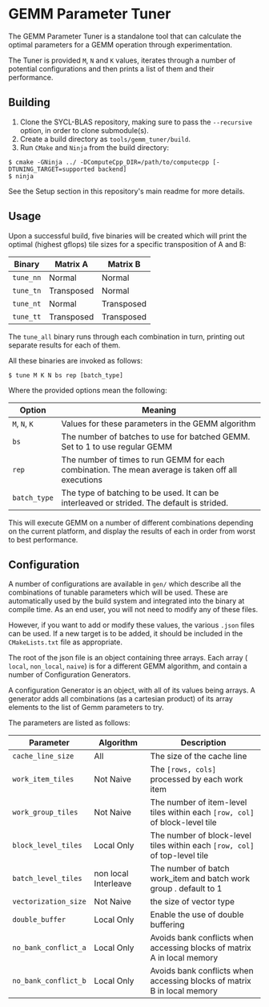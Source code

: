 GEMM Parameter Tuner
====================

The GEMM Parameter Tuner is a standalone tool that can calculate the optimal
parameters for a GEMM operation through experimentation.

The Tuner is provided `M`, `N` and `K` values, iterates through a number of
potential configurations and then prints a list of them and their performance.

Building
--------

1. Clone the SYCL-BLAS repository, making sure to pass the `--recursive` option, in order to clone submodule(s).
2. Create a build directory as `tools/gemm_tuner/build`.
3. Run `CMake` and `Ninja` from the build directory:

```
$ cmake -GNinja ../ -DComputeCpp_DIR=/path/to/computecpp [-DTUNING_TARGET=supported backend]
$ ninja
```

See the Setup section in this repository's main readme for more details.

Usage
-----

Upon a successful build, five binaries will be created which will print the
optimal (highest gflops) tile sizes for a specific transposition of A and B:

| Binary    | Matrix A   | Matrix B   |
|-----------|------------|------------|
| `tune_nn` | Normal     | Normal     |
| `tune_tn` | Transposed | Normal     |
| `tune_nt` | Normal     | Transposed |
| `tune_tt` | Transposed | Transposed |

The `tune_all` binary runs through each combination in turn, printing out
separate results for each of them.

All these binaries are invoked as follows:

```
$ tune M K N bs rep [batch_type]
```

Where the provided options mean the following:

| Option        | Meaning                                                                                            |
|---------------|----------------------------------------------------------------------------------------------------|
| `M`, `N`, `K` | Values for these parameters in the GEMM algorithm                                                  |
| `bs`          | The number of batches to use for batched GEMM. Set to 1 to use regular GEMM                        |
| `rep`         | The number of times to run GEMM for each combination. The mean average is taken off all executions |
| `batch_type`  | The type of batching to be used. It can be interleaved or strided. The default is strided.         |

This will execute GEMM on a number of different combinations depending on the
current platform, and display the results of each in order from worst to best
performance.


Configuration
-------------

A number of configurations are available in `gen/` which describe all the
combinations of tunable parameters which will be used. These are automatically
used by the build system and integrated into the binary at compile time. As an
end user, you will not need to modify any of these files.

However, if you want to add or modify these values, the various `.json` files
can be used. If a new target is to be added, it should be included in the
`CMakeLists.txt` file as appropriate.

The root of the json file is an object containing three arrays. Each array (
`local`, `non_local`, `naive`) is for a different GEMM algorithm, and contain
a number of Configuration Generators.

A configuration Generator is an object, with all of its values being arrays. A
generator adds all combinations (as a cartesian product) of its array elements
to the list of Gemm parameters to try.

The parameters are listed as follows:

| Parameter            | Algorithm            | Description                                                                 |
|----------------------|------------          |-----------------------------------------------------------------------------|
| `cache_line_size`    | All                  | The size of the cache line                                                  |
| `work_item_tiles`    | Not Naive            | The `[rows, cols]` processed by each work item                              |
| `work_group_tiles`   | Not Naive            | The number of item-level tiles within each `[row, col]` of block-level tile |
| `block_level_tiles`  | Local Only           | The number of block-level tiles within each `[row, col]` of top-level tile  |
| `batch_level_tiles`  | non local Interleave | The number of batch work_item and batch work group . default to 1           |
| `vectorization_size` | Not Naive            | the size of vector type                                                     |
| `double_buffer`      | Local Only           | Enable the use of double buffering                                          |
| `no_bank_conflict_a` | Local Only           | Avoids bank conflicts when accessing blocks of matrix A in local memory     |
| `no_bank_conflict_b` | Local Only           | Avoids bank conflicts when accessing blocks of matrix B in local memory     |
